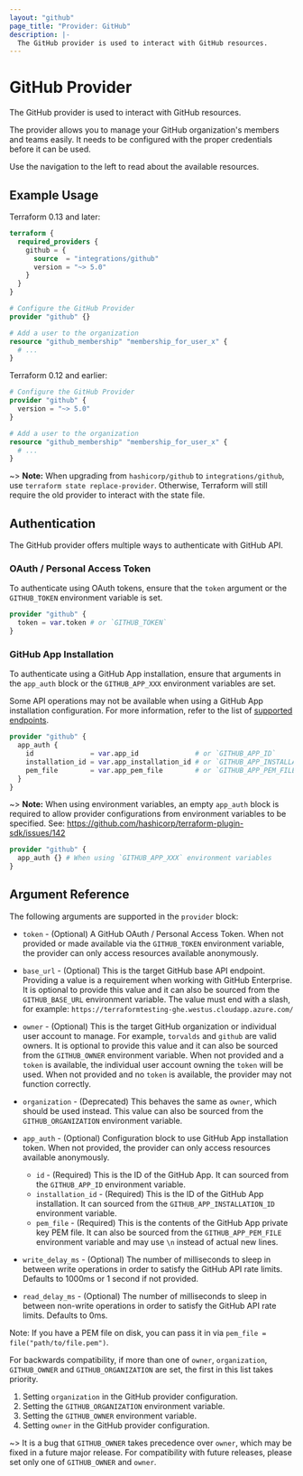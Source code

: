 ```yaml
---
layout: "github"
page_title: "Provider: GitHub"
description: |-
  The GitHub provider is used to interact with GitHub resources.
---
```


# GitHub Provider

The GitHub provider is used to interact with GitHub resources.

The provider allows you to manage your GitHub organization's members and teams easily.
It needs to be configured with the proper credentials before it can be used.

Use the navigation to the left to read about the available resources.

## Example Usage

Terraform 0.13 and later:

```terraform
terraform {
  required_providers {
    github = {
      source  = "integrations/github"
      version = "~> 5.0"
    }
  }
}

# Configure the GitHub Provider
provider "github" {}

# Add a user to the organization
resource "github_membership" "membership_for_user_x" {
  # ...
}
```

Terraform 0.12 and earlier:

```terraform
# Configure the GitHub Provider
provider "github" {
  version = "~> 5.0"
}

# Add a user to the organization
resource "github_membership" "membership_for_user_x" {
  # ...
}
```
~> **Note:** When upgrading from `hashicorp/github` to `integrations/github`, use `terraform state replace-provider`. Otherwise, Terraform will still require the old provider to interact with the state file.

## Authentication

The GitHub provider offers multiple ways to authenticate with GitHub API.

### OAuth / Personal Access Token

To authenticate using OAuth tokens, ensure that the `token` argument or the `GITHUB_TOKEN` environment variable is set.

```terraform
provider "github" {
  token = var.token # or `GITHUB_TOKEN`
}
```

### GitHub App Installation

To authenticate using a GitHub App installation, ensure that arguments in the `app_auth` block or the `GITHUB_APP_XXX` environment variables are set.

Some API operations may not be available when using a GitHub App installation configuration. For more information, refer to the list of [supported endpoints](https://docs.github.com/en/rest/overview/endpoints-available-for-github-apps).

```terraform
provider "github" {
  app_auth {
    id              = var.app_id              # or `GITHUB_APP_ID`
    installation_id = var.app_installation_id # or `GITHUB_APP_INSTALLATION_ID`
    pem_file        = var.app_pem_file        # or `GITHUB_APP_PEM_FILE`
  }
}
```

~> **Note:** When using environment variables, an empty `app_auth` block is required to allow provider configurations from environment variables to be specified. See: https://github.com/hashicorp/terraform-plugin-sdk/issues/142

```terraform
provider "github" {
  app_auth {} # When using `GITHUB_APP_XXX` environment variables
}
```

## Argument Reference

The following arguments are supported in the `provider` block:

* `token` - (Optional) A GitHub OAuth / Personal Access Token. When not provided or made available via the `GITHUB_TOKEN` environment variable, the provider can only access resources available anonymously.

* `base_url` - (Optional) This is the target GitHub base API endpoint. Providing a value is a requirement when working with GitHub Enterprise. It is optional to provide this value and it can also be sourced from the `GITHUB_BASE_URL` environment variable. The value must end with a slash, for example: `https://terraformtesting-ghe.westus.cloudapp.azure.com/`

* `owner` - (Optional) This is the target GitHub organization or individual user account to manage. For example, `torvalds` and `github` are valid owners. It is optional to provide this value and it can also be sourced from the `GITHUB_OWNER` environment variable. When not provided and a `token` is available, the individual user account owning the `token` will be used. When not provided and no `token` is available, the provider may not function correctly.

* `organization` - (Deprecated) This behaves the same as `owner`, which should be used instead. This value can also be sourced from the `GITHUB_ORGANIZATION` environment variable.

* `app_auth` - (Optional) Configuration block to use GitHub App installation token. When not provided, the provider can only access resources available anonymously.
  * `id` - (Required) This is the ID of the GitHub App. It can sourced from the `GITHUB_APP_ID` environment variable.
  * `installation_id` - (Required) This is the ID of the GitHub App installation. It can sourced from the `GITHUB_APP_INSTALLATION_ID` environment variable.
  * `pem_file` - (Required) This is the contents of the GitHub App private key PEM file. It can also be sourced from the `GITHUB_APP_PEM_FILE` environment variable and may use `\n` instead of actual new lines.

* `write_delay_ms` - (Optional) The number of milliseconds to sleep in between write operations in order to satisfy the GitHub API rate limits. Defaults to 1000ms or 1 second if not provided.

* `read_delay_ms` - (Optional) The number of milliseconds to sleep in between non-write operations in order to satisfy the GitHub API rate limits. Defaults to 0ms.

Note: If you have a PEM file on disk, you can pass it in via `pem_file = file("path/to/file.pem")`.

For backwards compatibility, if more than one of `owner`, `organization`,
`GITHUB_OWNER` and `GITHUB_ORGANIZATION` are set, the first in this
list takes priority.

1. Setting `organization` in the GitHub provider configuration.
2. Setting the `GITHUB_ORGANIZATION` environment variable.
3. Setting the `GITHUB_OWNER` environment variable.
4. Setting `owner` in the GitHub provider configuration.

~> It is a bug that `GITHUB_OWNER` takes precedence over `owner`, which may
be fixed in a future major release. For compatibility with future releases,
please set only one of `GITHUB_OWNER` and `owner`.
